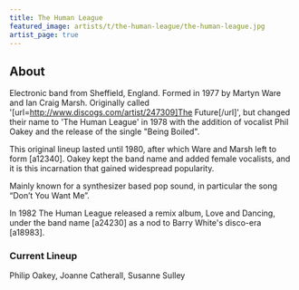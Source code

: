 ```yaml
---
title: The Human League
featured_image: artists/t/the-human-league/the-human-league.jpg
artist_page: true
---
```

## About

Electronic band from Sheffield, England. Formed in 1977 by Martyn Ware and Ian Craig Marsh. Originally called '[url=http://www.discogs.com/artist/247309]The Future[/url]', but changed their name to 'The Human League' in 1978 with the addition of vocalist Phil Oakey and the release of the single "Being Boiled".

This original lineup lasted until 1980, after which Ware and Marsh left to form [a12340]. Oakey kept the band name and added female vocalists, and it is this incarnation that gained widespread popularity.

Mainly known for a synthesizer based pop sound, in particular the song “Don’t You Want Me”.

In 1982 The Human League released a remix album, Love and Dancing, under the band name [a24230] as a nod to Barry White's disco-era [a18983].

### Current Lineup

Philip Oakey, Joanne Catherall, Susanne Sulley

